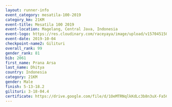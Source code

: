 ```yaml
---
layout: runner-info 
event_category: mesatila-100-2019 
category_km: 21KM 
event-title: Mesatila 100 2019 
event-location: Magelang, Central Java, Indonesia 
event-logo: https://res.cloudinary.com/raceyaya/image/upload/v1570451507/logo/mesastila100_jin7bl.jpg 
event-date: 2019-10-04 
checkpoint-name2: Gilituri 
overall_rank: 99
gender_rank: 81
bib: 2061
first_name: Prana Arsa
last_name: Dhitya
country: Indonesia
category: 21KM
gender: Male
finish: 5-13-18.2
gilituri: 3-18-04.4
certificate: https://drive.google.com/file/d/1OeMTRNqlkKdLc3b8n3uX-Fa5CiKlgn3o/view?usp=sharing
---
```

